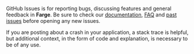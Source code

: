GitHub Issues is for reporting bugs, discussing features and general feedback in **Farge**. Be sure to check our [documentation](http://cocoadocs.org/docsets/Farge), [FAQ](https://github.com/onmyway133/Farge/wiki/FAQ) and [past issues](https://github.com/onmyway133/Farge/issues?state=closed) before opening any new issues.

If you are posting about a crash in your application, a stack trace is helpful, but additional context, in the form of code and explanation, is necessary to be of any use.
